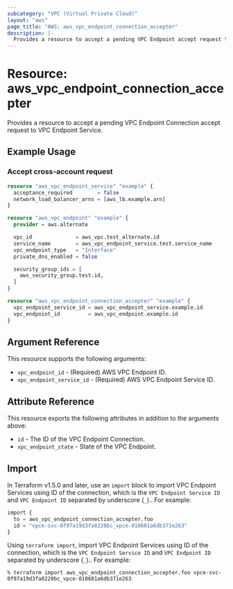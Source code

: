 ```yaml
---
subcategory: "VPC (Virtual Private Cloud)"
layout: "aws"
page_title: "AWS: aws_vpc_endpoint_connection_accepter"
description: |-
  Provides a resource to accept a pending VPC Endpoint accept request to VPC Endpoint Service.
---
```


# Resource: aws_vpc_endpoint_connection_accepter

Provides a resource to accept a pending VPC Endpoint Connection accept request to VPC Endpoint Service.

## Example Usage

### Accept cross-account request

```terraform
resource "aws_vpc_endpoint_service" "example" {
  acceptance_required        = false
  network_load_balancer_arns = [aws_lb.example.arn]
}

resource "aws_vpc_endpoint" "example" {
  provider = aws.alternate

  vpc_id              = aws_vpc.test_alternate.id
  service_name        = aws_vpc_endpoint_service.test.service_name
  vpc_endpoint_type   = "Interface"
  private_dns_enabled = false

  security_group_ids = [
    aws_security_group.test.id,
  ]
}

resource "aws_vpc_endpoint_connection_accepter" "example" {
  vpc_endpoint_service_id = aws_vpc_endpoint_service.example.id
  vpc_endpoint_id         = aws_vpc_endpoint.example.id
}
```

## Argument Reference

This resource supports the following arguments:

* `vpc_endpoint_id` - (Required) AWS VPC Endpoint ID.
* `vpc_endpoint_service_id` - (Required) AWS VPC Endpoint Service ID.

## Attribute Reference

This resource exports the following attributes in addition to the arguments above:

* `id` - The ID of the VPC Endpoint Connection.
* `vpc_endpoint_state` - State of the VPC Endpoint.

## Import

In Terraform v1.5.0 and later, use an `import` block to import VPC Endpoint Services using ID of the connection, which is the `VPC Endpoint Service ID` and `VPC Endpoint ID` separated by underscore (`_`).. For example:

```terraform
import {
  to = aws_vpc_endpoint_connection_accepter.foo
  id = "vpce-svc-0f97a19d3fa8220bc_vpce-010601a6db371e263"
}
```

Using `terraform import`, import VPC Endpoint Services using ID of the connection, which is the `VPC Endpoint Service ID` and `VPC Endpoint ID` separated by underscore (`_`).. For example:

```console
% terraform import aws_vpc_endpoint_connection_accepter.foo vpce-svc-0f97a19d3fa8220bc_vpce-010601a6db371e263
```
